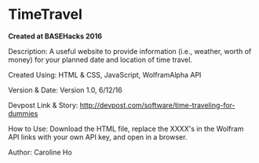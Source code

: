 # TimeTravel

**Created at BASEHacks 2016**

Description: A useful website to provide information (i.e., weather, worth of money) for your planned date and location of time travel.

Created Using: HTML & CSS, JavaScript, WolframAlpha API

Version & Date: Version 1.0, 6/12/16

Devpost Link & Story: http://devpost.com/software/time-traveling-for-dummies

How to Use: Download the HTML file, replace the XXXX's in the Wolfram API links with your own API key, and open in a browser.

Author: Caroline Ho

